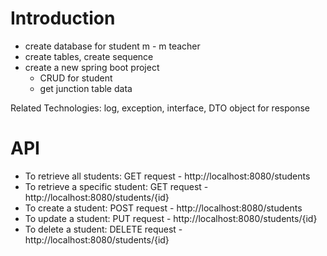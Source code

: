 # Introduction

- create database for student m - m teacher
- create tables, create sequence
- create a new spring boot project
    - CRUD for student
    - get junction table data

Related Technologies: log, exception, interface, DTO object for response


# API 
- To retrieve all students: GET request - http://localhost:8080/students
- To retrieve a specific student: GET request - http://localhost:8080/students/{id}
- To create a student: POST request - http://localhost:8080/students
- To update a student: PUT request - http://localhost:8080/students/{id}
- To delete a student: DELETE request - http://localhost:8080/students/{id}


